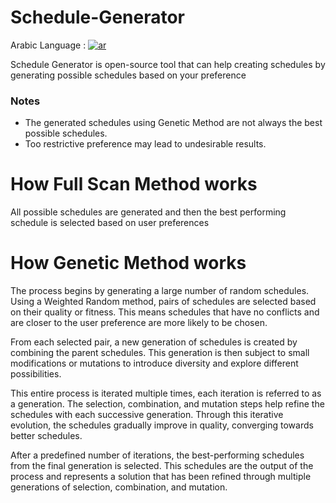 # Schedule-Generator
Arabic Language : [![ar](https://img.shields.io/badge/lang-arabic-red.svg)](https://github.com/mohamedalnahall/Schedule-Generator/blob/master/README.md)

Schedule Generator is open-source tool that can help creating schedules by generating possible schedules based on your preference

### Notes
  - The generated schedules using Genetic Method are not always the best possible schedules.
  - Too restrictive preference may lead to undesirable results.

# How Full Scan Method works
All possible schedules are generated and then the best performing schedule is selected based on user preferences

# How Genetic Method works
The process begins by generating a large number of random schedules. Using a Weighted Random method, pairs of schedules are selected based on their quality or fitness. This means schedules that have no conflicts and are closer to the user preference are more likely to be chosen.

From each selected pair, a new generation of schedules is created by combining the parent schedules. This generation is then subject to small modifications or mutations to introduce diversity and explore different possibilities.

This entire process is iterated multiple times, each iteration is referred to as a generation. The selection, combination, and mutation steps help refine the schedules with each successive generation. Through this iterative evolution, the schedules gradually improve in quality, converging towards better schedules.

After a predefined number of iterations, the best-performing schedules from the final generation is selected. This schedules are the output of the process and represents a solution that has been refined through multiple generations of selection, combination, and mutation.
